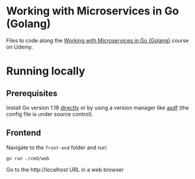 # Working with Microservices in Go (Golang)

Files to code along the [Working with Microservices in Go (Golang)](https://www.udemy.com/course/working-with-microservices-in-go/) course on Udemy.

# Running locally

## Prerequisites

Install Go version 1.18 [directly](https://go.dev/doc/install) or by using a version manager like [asdf](https://asdf-vm.com/) (the config file is under source control).

## Frontend

Navigate to the `front-end` folder and run:
```
go run ./cmd/web
```

Go to the http://localhost URL in a web browser